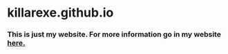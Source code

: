 # killarexe.github.io

### This is just my website. For more information go in my website [here.](https://killarexe.github.io)